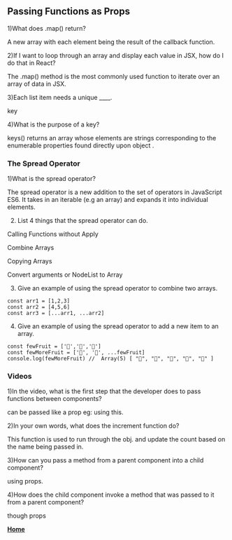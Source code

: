 ## Passing Functions as Props

1)What does .map() return?

A new array with each element being the result of the callback function.

2)If I want to loop through an array and display each value in JSX, how do I do that in React?

The .map() method is the most commonly used function to iterate over an array of data in JSX.

3)Each list item needs a unique ____.

key

4)What is the purpose of a key?

keys() returns an array whose elements are strings corresponding to the enumerable properties found directly upon object . 

### The Spread Operator

1)What is the spread operator?

The spread operator is a new addition to the set of operators in JavaScript ES6. It takes in an iterable (e.g an array) and expands it into individual elements. 

2) List 4 things that the spread operator can do.

Calling Functions without Apply

Combine Arrays

Copying Arrays

Convert arguments or NodeList to Array

3) Give an example of using the spread operator to combine two arrays.
```
const arr1 = [1,2,3]
const arr2 = [4,5,6]
const arr3 = [...arr1, ...arr2] 
```
4) Give an example of using the spread operator to add a new item to an array.

```
const fewFruit = ['🍏','🍊','🍌']
const fewMoreFruit = ['🍉', '🍍', ...fewFruit]
console.log(fewMoreFruit) //  Array(5) [ "🍉", "🍍", "🍏", "🍊", "🍌" ]
``` 



### Videos

1)In the video, what is the first step that the developer does to pass functions between components?

can be passed like a prop eg: using this. 

2)In your own words, what does the increment function do?

This function is used to run through the obj. and update the count based on the name being passed in. 

3)How can you pass a method from a parent component into a child component?

using props. 

4)How does the child component invoke a method that was passed to it from a parent component?

though props


[**Home**](https://rushabhjsoni.github.io/reading-notes/)